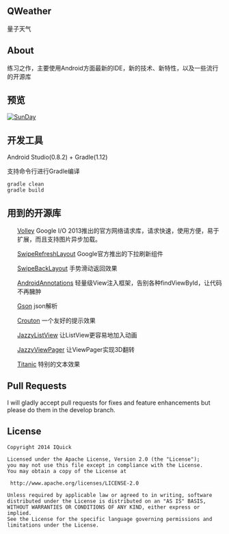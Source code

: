 
    
<div id="readme" class="blob instapaper_body">
    <article class="markdown-body entry-content" itemprop="mainContentOfPage"><h1>
<a id="user-content-qweather" class="anchor" href="#qweather" aria-hidden="true">
<span class="octicon octicon-link"></span></a>QWeather</h1>

<p>量子天气</p>

<h2>
<a id="user-content-about" class="anchor" href="#about" aria-hidden="true"><span class="octicon octicon-link"></span></a>About</h2>

<p>练习之作，主要使用Android方面最新的IDE，新的技术、新特性，以及一些流行的开源库 </p>



<h2>
<a id="user-content-预览" class="anchor" href="#%E9%A2%84%E8%A7%88" aria-hidden="true"><span class="octicon octicon-link"></span></a>预览</h2>

<p>
<a href="https://github.com/iQuick/SunDay/blob/master/art/8.png" target="_blank"><img src="https://github.com/iQuick/SunDay/raw/master/art/8.png" alt="SunDay" style="max-width:100%;"></a>
</p>

<h2>
<a id="user-content-开发工具" class="anchor" href="#%E5%BC%80%E5%8F%91%E5%B7%A5%E5%85%B7" aria-hidden="true"><span class="octicon octicon-link"></span></a>开发工具</h2>

<p>Android Studio(0.8.2) + Gradle(1.12)</p>

<p>支持命令行进行Gradle编译

<pre><code>gradle clean
gradle build
</code></pre>

<h2>
<a id="user-content-用到的开源库" class="anchor" href="#%E7%94%A8%E5%88%B0%E7%9A%84%E5%BC%80%E6%BA%90%E5%BA%93" aria-hidden="true"><span class="octicon octicon-link"></span></a>用到的开源库</h2>



<ul class="task-list">
<li><p><a href="https://android.googlesource.com/platform/frameworks/volley">Volley</a> Google I/O 2013推出的官方网络请求库，请求快速，使用方便，易于扩展，而且支持图片异步加载。</p></li>
<li><p><a href="http://stormzhang.github.io/android/2014/03/29/android-swiperefreshlayout/">SwipeRefreshLayout</a> Google官方推出的下拉刷新组件</p></li>
<li><p><a href="https://github.com/Issacw0ng/SwipeBackLayout">SwipeBackLayout</a> 手势滑动返回效果</p></li>
<li><p><a href="https://github.com/excilys/androidannotations/wiki">AndroidAnnotations</a> 轻量级View注入框架，告别各种findViewById，让代码不再臃肿</p></li>
<li><p><a href="https://github.com/eatnumber1/google-gson">Gson</a> json解析</p></li>
<li><p><a href="https://github.com/keyboardsurfer/Crouton">Crouton</a> 一个友好的提示效果</p></li>
<li><p><a href="https://github.com/twotoasters/JazzyListView">JazzyListView</a> 让ListView更容易地加入动画</p></li>
<li><p><a href="https://github.com/jfeinstein10/JazzyViewPager">JazzyViewPager</a> 让ViewPager实现3D翻转</p></li>
<li><p><a href="https://github.com/RomainPiel/Titanic">Titanic</a> 特别的文本效果</p></li>
</ul>

<h2>
<a id="user-content-pull-requests" class="anchor" href="#pull-requests" aria-hidden="true"><span class="octicon octicon-link"></span></a>Pull Requests</h2>

<p>I will gladly accept pull requests for fixes and feature enhancements but please do them in the develop branch.</p>


<h1>
<a id="user-content-license" class="anchor" href="#license" aria-hidden="true"><span class="octicon octicon-link"></span></a>License</h1>

<pre><code>Copyright 2014 IQuick

Licensed under the Apache License, Version 2.0 (the "License");
you may not use this file except in compliance with the License.
You may obtain a copy of the License at

 http://www.apache.org/licenses/LICENSE-2.0

Unless required by applicable law or agreed to in writing, software
distributed under the License is distributed on an "AS IS" BASIS,
WITHOUT WARRANTIES OR CONDITIONS OF ANY KIND, either express or implied.
See the License for the specific language governing permissions and
limitations under the License.
</code></pre>
</article>
</div>

      

